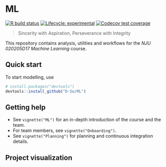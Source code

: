 
# ML

<!-- badges: start -->
[![R build status](https://github.com/D-Se/ML/workflows/R-CMD-check/badge.svg)](https://github.com/D-Se/ML/actions)
[![Lifecycle: experimental](https://img.shields.io/badge/lifecycle-experimental-orange.svg)](https://lifecycle.r-lib.org/articles/stages.html#experimental)
[![Codecov test coverage](https://codecov.io/gh/D-Se/ML/branch/master/graph/badge.svg)](https://app.codecov.io/gh/D-Se/ML?branch=master)
<!-- badges: end -->


> Sincerity with Aspiration, Perseverance with Integrity

This repository contains analysis, utilities and workflows for the *NJU 020205D17 Machine Learning* course.

## Quick start

To start modelling, use
``` r
# install.packages("devtools")
devtools::install_github("D-Se/ML")
```

## Getting help
- See `vignette("ML")` for an in-depth introduction of the course and the team.
- For team members, see `vignette("Onboarding")`. 
- See `vignette("Planning")` for planning and continuous integration details.

## Project visualization

[//]: # (Insert targets workflow visualization here)

